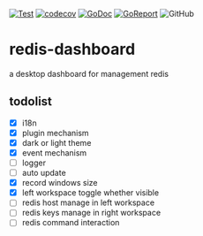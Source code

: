 [![Test](https://github.com/shootingfans/redis-dashboard/actions/workflows/go.yml/badge.svg)](https://github.com/shootingfans/redis-dashboard/actions/workflows/go.yml)
[![codecov](https://codecov.io/gh/shootingfans/redis-dashboard/branch/main/graph/badge.svg?token=F0AK84B51N)](https://codecov.io/gh/shootingfans/redis-dashboard)
[![GoDoc](https://godoc.org/github.com/shootingfans/redis-dashboard?status.png)](https://godoc.org/github.com/shootingfans/redis-dashboard)
[![GoReport](https://goreportcard.com/badge/github.com/shootingfans/redis-dashboard)](https://goreportcard.com/report/github.com/shootingfans/redis-dashboard)
![GitHub](https://img.shields.io:/github/license/shootingfans/redis-dashboard)

# redis-dashboard

a desktop dashboard for management redis

## todolist

- [X] i18n
- [X] plugin mechanism
- [X] dark or light theme
- [X] event mechanism
- [ ] logger
- [ ] auto update
- [X] record windows size
- [X] left workspace toggle whether visible
- [ ] redis host manage in left workspace
- [ ] redis keys manage in right workspace
- [ ] redis command interaction
